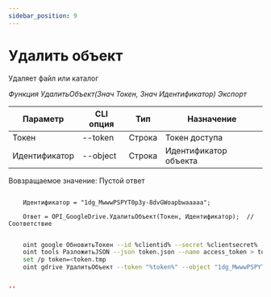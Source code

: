 ```yaml
---
sidebar_position: 9
---
```


# Удалить объект
Удаляет файл или каталог

*Функция УдалитьОбъект(Знач Токен, Знач Идентификатор) Экспорт*

  | Параметр | CLI опция | Тип | Назначение |
  |-|-|-|-|
  | Токен | --token | Строка | Токен доступа |
  | Идентификатор | --object | Строка | Идентификатор объекта |
  
  Вовзращаемое значение: Пустой ответ

```bsl title="Пример кода"
			
    Идентификатор = "1dg_MwwwPSPYT0p3y-8dvGWoapbwaaaaa"; 

    Ответ = OPI_GoogleDrive.УдалитьОбъект(Токен, Идентификатор);  //Соответствие

```

```sh title="Пример команд CLI"

    oint google ОбновитьТокен --id %clientid% --secret %clientsecret% --refresh %refreshtoken% > token.json
    oint tools РазложитьJSON --json token.json --name access_token > token.tmp
    set /p token=<token.tmp
    oint gdrive УдалитьОбъект --token "%token%" --object "1dg_MwwwPSPYT0p3y-8dvGWoapbwaaaaa"

```

```json title="Результат"

''

```

